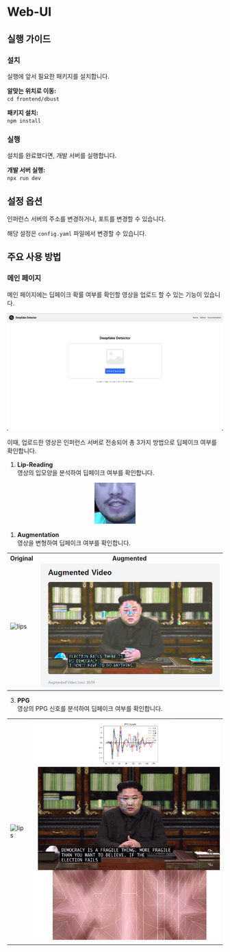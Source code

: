 # Web-UI

## 실행 가이드

### 설치
실행에 앞서 필요한 패키지를 설치합니다.  

**알맞는 위치로 이동:**  
`cd frontend/dbust`  

**패키지 설치:**  
`npm install`

### 실행
설치를 완료했다면, 개발 서버를 실행합니다.

**개발 서버 실행:**   
`npx run dev`

## 설정 옵션
인퍼런스 서버의 주소를 변경하거나, 포트를 변경할 수 있습니다.

해당 설정은 `config.yaml` 파일에서 변경할 수 있습니다.



## 주요 사용 방법
### 메인 페이지
메인 페이지에는 딥페이크 확률 여부를 확인할 영상을 업로드 할 수 있는 기능이 있습니다.


![main](../static/mainpage.png)

이때, 업로드한 영상은 인퍼런스 서버로 전송되어 총 3가지 방법으로 딥페이크 여부를 확인합니다.

1. **Lip-Reading**  
    영상의 입모양을 분석하여 딥페이크 여부를 확인합니다.   

<div style="text-align: center;">
    <img src="../static/LIPS.gif" alt="lips">
</div>


1. **Augmentation**  
    영상을 변형하여 딥페이크 여부를 확인합니다.

<table>
  <tr>
    <th>Original</th>
    <th>Augmented</th>
  </tr>
  <tr>
    <td><img src="../static/original-kju.gif" alt="lips"></td>
    <td><img src="../static/aug-kju.PNG" alt="aug"></td>
  </tr>
</table>



3. **PPG**  
    영상의 PPG 신호를 분석하여 딥페이크 여부를 확인합니다.

<table>
  <tr>
    <td><img src="../static/ppg.gif" alt="lips"></td>
    <td><img src="../static/ppg.PNG" alt="alt text"></td>
  </tr>
</table>

